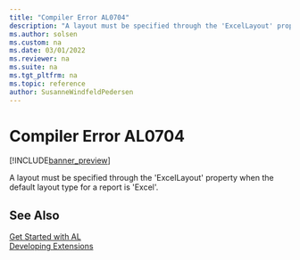 ```yaml
---
title: "Compiler Error AL0704"
description: "A layout must be specified through the 'ExcelLayout' property when the default layout type for a report is 'Excel'."
ms.author: solsen
ms.custom: na
ms.date: 03/01/2022
ms.reviewer: na
ms.suite: na
ms.tgt_pltfrm: na
ms.topic: reference
author: SusanneWindfeldPedersen
---
```

[//]: # (START>DO_NOT_EDIT)
[//]: # (IMPORTANT:Do not edit any of the content between here and the END>DO_NOT_EDIT.)
[//]: # (Any modifications should be made in the .xml files in the ModernDev repo.)
# Compiler Error AL0704

[!INCLUDE[banner_preview](../includes/banner_preview.md)]

A layout must be specified through the 'ExcelLayout' property when the default layout type for a report is 'Excel'.

[//]: # (IMPORTANT: END>DO_NOT_EDIT)
## See Also  
[Get Started with AL](../devenv-get-started.md)  
[Developing Extensions](../devenv-dev-overview.md)  